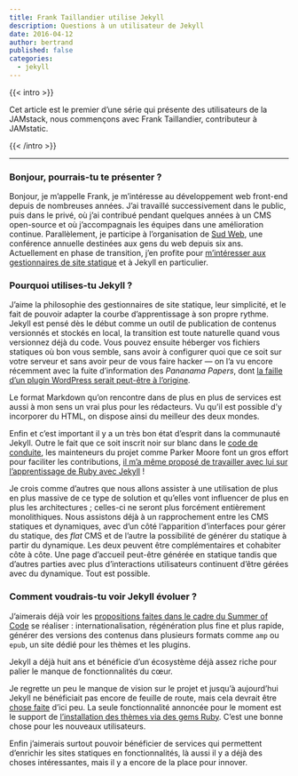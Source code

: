 ```yaml
---
title: Frank Taillandier utilise Jekyll
description: Questions à un utilisateur de Jekyll
date: 2016-04-12
author: bertrand
published: false
categories:
  - jekyll
---
```


{{< intro >}}

Cet article est le premier d’une série qui présente des utilisateurs de la
JAMstack, nous commençons avec Frank Taillandier, contributeur à JAMstatic.

{{< /intro >}}

***

### Bonjour, pourrais-tu te présenter ?

Bonjour, je m’appelle Frank, je m’intéresse au développement web front-end
depuis de nombreuses années. J’ai travaillé successivement dans le public, puis
dans le privé, où j’ai contribué pendant quelques années à un CMS open-source et
où j’accompagnais les équipes dans une amélioration continue. Parallèlement, je
participe à l’organisation de [Sud Web](//sudweb.fr/), une conférence annuelle
destinées aux gens du web depuis six ans. Actuellement en phase de transition,
j’en profite pour [m’intéresser aux gestionnaires de site
statique](http://frank.taillandier.me/2016/03/08/les-gestionnaires-de-contenu-statique/)
et à Jekyll en particulier.

### Pourquoi utilises-tu Jekyll ?

J’aime la philosophie des gestionnaires de site statique, leur simplicité, et le
fait de pouvoir adapter la courbe d’apprentissage à son propre rythme. Jekyll
est pensé dès le début comme un outil de publication de contenus versionnés et
stockés en local, la transition est toute naturelle quand vous versionnez déjà
du code. Vous pouvez ensuite héberger vos fichiers statiques où bon vous semble,
sans avoir à configurer quoi que ce soit sur votre serveur et sans avoir peur de
vous faire hacker — on l’a vu encore récemment avec la fuite d’information des
_Pananama Papers_, dont
[la faille d’un plugin WordPress serait peut-être à l’origine](http://www.numerama.com/tech/161800-panama-papers-wordpress-et-drupal-a-lorigine-de-la-fuite.html).

Le format Markdown qu’on rencontre dans de plus en plus de services est aussi à
mon sens un vrai plus pour les rédacteurs. Vu qu’il est possible d’y incorporer
du HTML, on dispose ainsi du meilleur des deux mondes.

Enfin et c’est important il y a un très bon état d’esprit dans la communauté
Jekyll. Outre le fait que ce soit inscrit noir sur blanc dans le
[code de conduite](https://jekyllrb.com/docs/conduct/), les mainteneurs du
projet comme Parker Moore font un gros effort pour faciliter les contributions,
[il m’a même proposé de travailler avec lui sur l’apprentissage de Ruby avec Jekyll](https://talk.jekyllrb.com/t/core-data-driven-content/2213/5?u=dirtyf)
!

Je crois comme d’autres que nous allons assister à une utilisation de plus en
plus massive de ce type de solution et qu’elles vont influencer de plus en plus
les architectures ; celles-ci ne seront plus forcément entièrement
monolithiques. Nous assistons déjà à un rapprochement entre les CMS statiques et
dynamiques, avec d’un côté l’apparition d’interfaces pour gérer du statique, des
_flat_ CMS et de l’autre la possibilité de générer du statique à partir du
dynamique. Les deux peuvent être complémentaires et cohabiter côte à côte. Une
page d’accueil peut-être générée en statique tandis que d’autres parties avec
plus d’interactions utilisateurs continuent d’être gérées avec du dynamique.
Tout est possible.

### Comment voudrais-tu voir Jekyll évoluer ?

J’aimerais déjà voir les
[propositions faites dans le cadre du Summer of Code](https://github.com/github/mentorships/issues?q=is%3Aissue+is%3Aopen+label%3A%22project%3A+Jekyll%22)
se réaliser : internationalisation, régénération plus fine et plus rapide,
générer des versions des contenus dans plusieurs formats comme `amp` ou `epub`,
un site dédié pour les thèmes et les plugins.

Jekyll a déjà huit ans et bénéficie d’un écosystème déjà assez riche pour palier
le manque de fonctionnalités du cœur.

Je regrette un peu le manque de vision sur le projet et jusqu’à aujourd’hui
Jekyll ne bénéficiait pas encore de feuille de route, mais cela devrait être
[chose faite](https://github.com/jekyll/jekyll/blob/roadmap/site/roadmap.md#v32)
d’ici peu. La seule fonctionnalité annoncée pour le moment est le support de
[l’installation des thèmes via des gems Ruby](https://github.com/jekyll/jekyll/pull/4595).
C’est une bonne chose pour les nouveaux utilisateurs.

Enfin j’aimerais surtout pouvoir bénéficier de services qui permettent
d’enrichir les sites statiques en fonctionnalités, là aussi il y a déjà des
choses intéressantes, mais il y a encore de la place pour innover.
